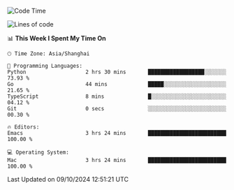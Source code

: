 <!--START_SECTION:waka-->
![Code Time](http://img.shields.io/badge/Code%20Time-2%2C221%20hrs%2052%20mins-blue)

![Lines of code](https://img.shields.io/badge/From%20Hello%20World%20I%27ve%20Written-308.1%20thousand%20lines%20of%20code-blue)

📊 **This Week I Spent My Time On** 

```text
🕑︎ Time Zone: Asia/Shanghai

💬 Programming Languages: 
Python                   2 hrs 30 mins       ██████████████████░░░░░░░   73.93 % 
Go                       44 mins             █████░░░░░░░░░░░░░░░░░░░░   21.65 % 
TypeScript               8 mins              █░░░░░░░░░░░░░░░░░░░░░░░░   04.12 % 
Git                      0 secs              ░░░░░░░░░░░░░░░░░░░░░░░░░   00.30 % 

🔥 Editors: 
Emacs                    3 hrs 24 mins       █████████████████████████   100.00 % 

💻 Operating System: 
Mac                      3 hrs 24 mins       █████████████████████████   100.00 % 
```


 Last Updated on 09/10/2024 12:51:21 UTC
<!--END_SECTION:waka-->
